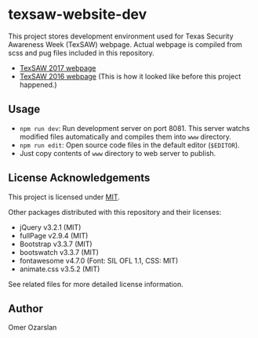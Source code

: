 # texsaw-website-dev

This project stores development environment used for Texas Security Awareness
Week (TexSAW) webpage. Actual webpage is compiled from scss and pug files
included in this repository.

- [TexSAW 2017 webpage][texsaw-2017]
- [TexSAW 2016 webpage][texsaw-2016] (This is how it looked like before this
  project happened.)

[texsaw-2017]: https://csi.utdallas.edu/events/TexSAW-2017/
[texsaw-2016]: https://csi.utdallas.edu/events/TexSAW-2016/TexSAW_2016.html

## Usage

- `npm run dev`: Run development server on port 8081. This server watchs
modified files automatically and compiles them into `www` directory.
- `npm run edit`: Open source code files in the default editor (`$EDITOR`).
- Just copy contents of `www` directory to web server to publish.

## License Acknowledgements

This project is licensed under [MIT](./LICENSE).

Other packages distributed with this repository and their licenses:
- jQuery v3.2.1 (MIT)
- fullPage v2.9.4 (MIT)
- Bootstrap v3.3.7 (MIT)
- bootswatch v3.3.7 (MIT)
- fontawesome v4.7.0 (Font: SIL OFL 1.1, CSS: MIT)
- animate.css v3.5.2 (MIT)

See related files for more detailed license information.

## Author

Omer Ozarslan
